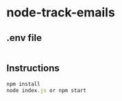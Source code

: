 # node-track-emails

## .env file

```javascript

```

## Instructions

```javascript
npm install
node index.js or npm start
```
